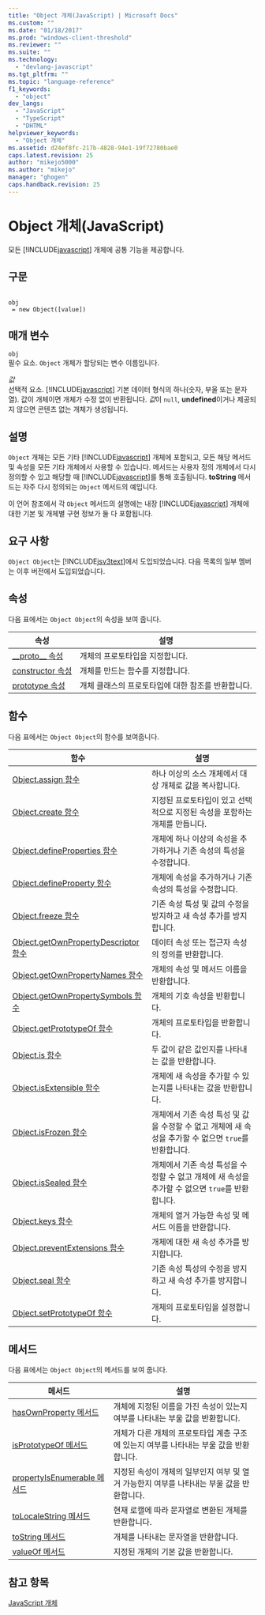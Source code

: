 ```yaml
---
title: "Object 개체(JavaScript) | Microsoft Docs"
ms.custom: ""
ms.date: "01/18/2017"
ms.prod: "windows-client-threshold"
ms.reviewer: ""
ms.suite: ""
ms.technology: 
  - "devlang-javascript"
ms.tgt_pltfrm: ""
ms.topic: "language-reference"
f1_keywords: 
  - "object"
dev_langs: 
  - "JavaScript"
  - "TypeScript"
  - "DHTML"
helpviewer_keywords: 
  - "Object 개체"
ms.assetid: d24ef8fc-217b-4828-94e1-19f72780bae0
caps.latest.revision: 25
author: "mikejo5000"
ms.author: "mikejo"
manager: "ghogen"
caps.handback.revision: 25
---
```

# Object 개체(JavaScript)
모든 [!INCLUDE[javascript](../../javascript/includes/javascript-md.md)] 개체에 공통 기능을 제공합니다.  
  
## 구문  
  
```  
  
obj  
 = new Object([value])   
```  
  
## 매개 변수  
 `obj`  
 필수 요소.  `Object` 개체가 할당되는 변수 이름입니다.  
  
 *값*  
 선택적 요소.  [!INCLUDE[javascript](../../javascript/includes/javascript-md.md)] 기본 데이터 형식의 하나\(숫자, 부울 또는 문자열\).  값이 개체이면 개체가 수정 없이 반환됩니다.  *값*이 `null`, **undefined**이거나 제공되지 않으면 콘텐츠 없는 개체가 생성됩니다.  
  
## 설명  
 `Object` 개체는 모든 기타 [!INCLUDE[javascript](../../javascript/includes/javascript-md.md)] 개체에 포함되고, 모든 해당 메서드 및 속성을 모든 기타 개체에서 사용할 수 있습니다.  메서드는 사용자 정의 개체에서 다시 정의할 수 있고 해당할 때 [!INCLUDE[javascript](../../javascript/includes/javascript-md.md)]를 통해 호출됩니다.  **toString** 메서드는 자주 다시 정의되는 `Object` 메서드의 예입니다.  
  
 이 언어 참조에서 각 `Object` 메서드의 설명에는 내장 [!INCLUDE[javascript](../../javascript/includes/javascript-md.md)] 개체에 대한 기본 및 개체별 구현 정보가 둘 다 포함됩니다.  
  
## 요구 사항  
 `Object Object`는 [!INCLUDE[jsv3text](../../javascript/reference/includes/jsv3text-md.md)]에서 도입되었습니다.  다음 목록의 일부 멤버는 이후 버전에서 도입되었습니다.  
  
## 속성  
 다음 표에서는 `Object Object`의 속성을 보여 줍니다.  
  
|속성|설명|  
|--------|--------|  
|[\_\_proto\_\_ 속성](../../javascript/reference/proto-property-object-javascript.md)|개체의 프로토타입을 지정합니다.|  
|[constructor 속성](../../javascript/reference/constructor-property-object-javascript.md)|개체를 만드는 함수를 지정합니다.|  
|[prototype 속성](../../javascript/reference/prototype-property-object-javascript.md)|개체 클래스의 프로토타입에 대한 참조를 반환합니다.|  
  
## 함수  
 다음 표에서는 `Object Object`의 함수를 보여줍니다.  
  
|함수|설명|  
|--------|--------|  
|[Object.assign 함수](../../javascript/reference/object-assign-function-object-javascript.md)|하나 이상의 소스 개체에서 대상 개체로 값을 복사합니다.|  
|[Object.create 함수](../../javascript/reference/object-create-function-javascript.md)|지정된 프로토타입이 있고 선택적으로 지정된 속성을 포함하는 개체를 만듭니다.|  
|[Object.defineProperties 함수](../../javascript/reference/object-defineproperties-function-javascript.md)|개체에 하나 이상의 속성을 추가하거나 기존 속성의 특성을 수정합니다.|  
|[Object.defineProperty 함수](../../javascript/reference/object-defineproperty-function-javascript.md)|개체에 속성을 추가하거나 기존 속성의 특성을 수정합니다.|  
|[Object.freeze 함수](../../javascript/reference/object-freeze-function-javascript.md)|기존 속성 특성 및 값의 수정을 방지하고 새 속성 추가를 방지합니다.|  
|[Object.getOwnPropertyDescriptor 함수](../../javascript/reference/object-getownpropertydescriptor-function-javascript.md)|데이터 속성 또는 접근자 속성의 정의를 반환합니다.|  
|[Object.getOwnPropertyNames 함수](../../javascript/reference/object-getownpropertynames-function-javascript.md)|개체의 속성 및 메서드 이름을 반환합니다.|  
|[Object.getOwnPropertySymbols 함수](../../javascript/reference/object-getownpropertysymbols-function-javascript.md)|개체의 기호 속성을 반환합니다.|  
|[Object.getPrototypeOf 함수](../../javascript/reference/object-getprototypeof-function-javascript.md)|개체의 프로토타입을 반환합니다.|  
|[Object.is 함수](../../javascript/reference/object-is-function-javascript.md)|두 값이 같은 값인지를 나타내는 값을 반환합니다.|  
|[Object.isExtensible 함수](../../javascript/reference/object-isextensible-function-javascript.md)|개체에 새 속성을 추가할 수 있는지를 나타내는 값을 반환합니다.|  
|[Object.isFrozen 함수](../../javascript/reference/object-isfrozen-function-javascript.md)|개체에서 기존 속성 특성 및 값을 수정할 수 없고 개체에 새 속성을 추가할 수 없으면 `true`를 반환합니다.|  
|[Object.isSealed 함수](../../javascript/reference/object-issealed-function-javascript.md)|개체에서 기존 속성 특성을 수정할 수 없고 개체에 새 속성을 추가할 수 없으면 `true`를 반환합니다.|  
|[Object.keys 함수](../../javascript/reference/object-keys-function-javascript.md)|개체의 열거 가능한 속성 및 메서드 이름을 반환합니다.|  
|[Object.preventExtensions 함수](../../javascript/reference/object-preventextensions-function-javascript.md)|개체에 대한 새 속성 추가를 방지합니다.|  
|[Object.seal 함수](../../javascript/reference/object-seal-function-javascript.md)|기존 속성 특성의 수정을 방지하고 새 속성 추가를 방지합니다.|  
|[Object.setPrototypeOf 함수](../../javascript/reference/object-setprototypeof-function-javascript.md)|개체의 프로토타입을 설정합니다.|  
  
## 메서드  
 다음 표에서는 `Object Object`의 메서드를 보여 줍니다.  
  
|메서드|설명|  
|---------|--------|  
|[hasOwnProperty 메서드](../../javascript/reference/hasownproperty-method-object-javascript.md)|개체에 지정된 이름을 가진 속성이 있는지 여부를 나타내는 부울 값을 반환합니다.|  
|[isPrototypeOf 메서드](../../javascript/reference/isprototypeof-method-object-javascript.md)|개체가 다른 개체의 프로토타입 계층 구조에 있는지 여부를 나타내는 부울 값을 반환합니다.|  
|[propertyIsEnumerable 메서드](../../javascript/reference/propertyisenumerable-method-object-javascript.md)|지정된 속성이 개체의 일부인지 여부 및 열거 가능한지 여부를 나타내는 부울 값을 반환합니다.|  
|[toLocaleString 메서드](../../javascript/reference/tolocalestring-method-object-javascript.md)|현재 로캘에 따라 문자열로 변환된 개체를 반환합니다.|  
|[toString 메서드](../../javascript/reference/tostring-method-object-javascript.md)|개체를 나타내는 문자열을 반환합니다.|  
|[valueOf 메서드](../../javascript/reference/valueof-method-object-javascript.md)|지정된 개체의 기본 값을 반환합니다.|  
  
## 참고 항목  
 [JavaScript 개체](../../javascript/reference/javascript-objects.md)